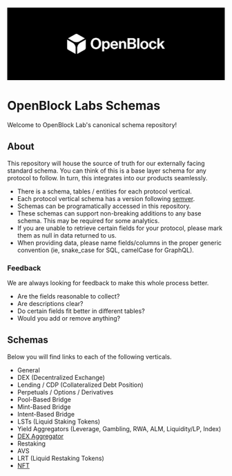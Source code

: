 [![OBL](./docs/images/obl-logo.jpeg)](https://www.openblocklabs.com/)
# OpenBlock Labs Schemas

Welcome to OpenBlock Lab's canonical schema repository!

## About

This repository will house the source of truth for our externally facing standard schema. You can think of this is a base layer schema for any protocol to follow. In turn, this integrates into our products seamlessly. 

- There is a schema, tables / entities for each protocol vertical.
- Each protocol vertical schema has a version following [semver](https://semver.org/).
- Schemas can be programatically accessed in this repository.
- These schemas can support non-breaking additions to any base schema. This may be required for some analytics.
- If you are unable to retrieve certain fields for your protocol, please mark them as null in data returned to us.
- When providing data, please name fields/columns in the proper generic convention (ie, snake_case for SQL, camelCase for GraphQL).

### Feedback

We are always looking for feedback to make this whole process better.

- Are the fields reasonable to collect?
- Are descriptions clear?
- Do certain fields fit better in different tables?
- Would you add or remove anything?

## Schemas

Below you will find links to each of the following verticals.

- General
- DEX (Decentralized Exchange)
- Lending / CDP (Collateralized Debt Position)
- Perpetuals / Options / Derivatives
- Pool-Based Bridge
- Mint-Based Bridge
- Intent-Based Bridge
- LSTs (Liquid Staking Tokens)
- Yield Aggregators (Leverage, Gambling, RWA, ALM, Liquidity/LP, Index)
- [DEX Aggregator](./schemas/dex-aggregator/SCHEMA.md)
- Restaking
- AVS
- LRT (Liquid Restaking Tokens)
- [NFT](./schemas/nft/SCHEMA.md)
